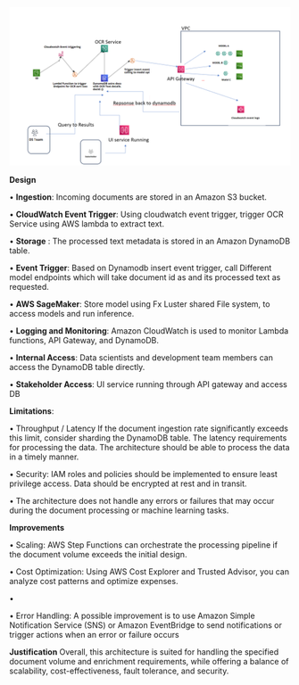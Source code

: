 

![Design](design1.png)

**Design**

• **Ingestion**: Incoming documents are stored in an Amazon S3 bucket.

• **CloudWatch Event Trigger**: Using cloudwatch event trigger, trigger OCR Service using AWS lambda to extract text.

• **Storage** : The processed text metadata is stored in an Amazon DynamoDB table.

• **Event Trigger**: Based on Dynamodb insert event trigger, call Different model endpoints which will take document id as and its processed text as requested.

• **AWS SageMaker**: Store model using Fx Luster shared File system, to access models and run inference.

• **Logging and Monitoring**: Amazon CloudWatch is used to monitor Lambda functions, API Gateway, and DynamoDB.

• **Internal Access**: Data scientists and development team members can access the DynamoDB table directly.

• **Stakeholder Access**: UI service running through API gateway and access DB

**Limitations**:

• Throughput / Latency If the document ingestion rate significantly exceeds this limit, consider sharding the DynamoDB table.
The latency requirements for processing the data. The architecture should be able to process the data in a timely manner.


• Security: IAM roles and policies should be implemented to ensure least privilege access. Data should be encrypted at rest and in transit.

• The architecture does not handle any errors or failures that may occur during the document processing or machine learning tasks.

 
**Improvements**

• Scaling: AWS Step Functions can orchestrate the processing pipeline if the document volume exceeds the initial design.

• Cost Optimization: Using AWS Cost Explorer and Trusted Advisor, you can analyze cost patterns and optimize expenses.

•

• Error Handling: A possible improvement is to use Amazon Simple Notification Service (SNS) or Amazon EventBridge to send notifications or trigger actions when an error or failure occurs


**Justification**
Overall, this architecture is suited for handling the specified document volume and enrichment requirements, while offering a balance of scalability, cost-effectiveness, fault tolerance, and security.





